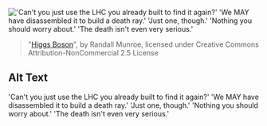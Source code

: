 !['Can't you just use the LHC you already built to find it again?' 'We MAY have disassembled it to build a death ray.' 'Just one, though.' 'Nothing you should worry about.' 'The death isn't even very serious.'](https://imgs.xkcd.com/comics/higgs_boson.png)
> "[Higgs Boson](https://xkcd.com/1437/)", by Randall Munroe, licensed under Creative Commons Attribution-NonCommercial 2.5 License

## Alt Text
'Can't you just use the LHC you already built to find it again?' 'We MAY have disassembled it to build a death ray.' 'Just one, though.' 'Nothing you should worry about.' 'The death isn't even very serious.'
